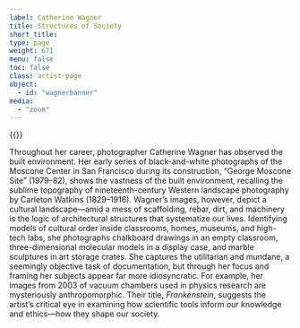 ```yaml
---
label: Catherine Wagner
title: Structures of Society
short_title:
type: page
weight: 671
menu: false
toc: false
class: artist-page
object:
  - id: "wagnerbanner"
media:
  - "zoom"
---
```

{{<q-figure id="wagnerbanner">}}

Throughout her career, photographer Catherine Wagner has observed the built environment. Her early series of black-and-white photographs of the Moscone Center in San Francisco during its construction, “George Moscone Site” (1979–82), shows the vastness of the built environment, recalling the sublime topography of nineteenth-century Western landscape photography by Carleton Watkins (1829–1916). Wagner’s images, however, depict a cultural landscape—amid a mess of scaffolding, rebar, dirt, and machinery is the logic of architectural structures that systematize our lives. Identifying models of cultural order inside classrooms, homes, museums, and high-tech labs, she photographs chalkboard drawings in an empty classroom, three-dimensional molecular models in a display case, and marble sculptures in art storage crates. She captures the utilitarian and mundane, a seemingly objective task of documentation, but through her focus and framing her subjects appear far more idiosyncratic. For example, her images from 2003 of vacuum chambers used in physics research are mysteriously anthropomorphic. Their title, *Frankenstein*, suggests the artist’s critical eye in examining how scientific tools inform our knowledge and ethics—how they shape our society.
